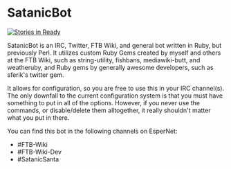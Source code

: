 # SatanicBot
[![Stories in Ready](https://badge.waffle.io/elifoster/SatanicBot.png?label=ready&title=Ready)](https://waffle.io/elifoster/SatanicBot)

SatanicBot is an IRC, Twitter, FTB Wiki, and general bot written in Ruby, but previously Perl. It utilizes custom Ruby Gems created by myself and others at the FTB Wiki, such as string-utility, fishbans, mediawiki-butt, and weatheruby, and Ruby gems by generally awesome developers, such as sferik's twitter gem.

It allows for configuration, so you are free to use this in your IRC channel(s). The only downfall to the current configuration system is that you must have something to put in all of the options. However, if you never use the commands, or disable/delete them alltogether, it really shouldn't matter what you put in there.

You can find this bot in the following channels on EsperNet:
* #FTB-Wiki
* #FTB-Wiki-Dev
* #SatanicSanta
